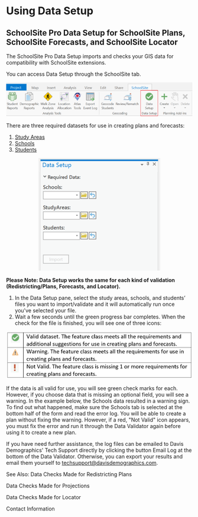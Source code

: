 # Using Data Setup
## SchoolSite Pro Data Setup for SchoolSite Plans, SchoolSite Forecasts, and SchoolSite Locator
The SchoolSite Pro Data Setup imports and checks your GIS data for compatibility with SchoolSite extensions. 

You can access Data Setup through the SchoolSite tab.

<p align="center">
  <img src="datasetup.png">
</p>

There are three required datasets for use in creating plans and forecasts:
1.	[Study Areas](createStudyareas.md)
2.	[Schools](createSchools.md) 
3.	[Students](createStudents.md)

<p align="center">
  <img src="requiredData.png">
</p>

**Please Note: Data Setup works the same for each kind of validation (Redistricting/Plans, Forecasts, and Locator).**
1. In the Data Setup pane, select the study areas, schools, and students’ files you want to import/validate and it will automatically run once you've selected your file.
2. Wait a few seconds until the green progress bar completes. When the check for the file is finished, you will see one of three icons:

<p align="center">
  <img src="iconTable.png">
</p>

If the data is all valid for use, you will see green check marks for each.
However, if you choose data that is missing an optional field, you will see a warning. In the example below, the Schools data resulted in a warning sign. To find out what happened, make sure the Schools tab is selected at the bottom half of the form and read the error log. You will be able to create a plan without fixing the warning. However, if a red, "Not Valid" icon appears, you must fix the error and run it through the Data Validator again before using it to create a new plan.



If you have need further assistance, the log files can be emailed to Davis Demographics' Tech Support directly by clicking the button Email Log at the bottom of the Data Validator. Otherwise, you can export your results and email them yourself to techsupport@davisdemographics.com.

See Also:
Data Checks Made for Redistricting Plans

Data Checks Made for Projections

Data Checks Made for Locator

Contact Information

 
 
